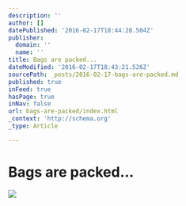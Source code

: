 ```yaml
---
description: ''
author: []
datePublished: '2016-02-17T18:44:28.504Z'
publisher:
  domain: ''
  name: ''
title: Bags are packed...
dateModified: '2016-02-17T18:43:21.526Z'
sourcePath: _posts/2016-02-17-bags-are-packed.md
published: true
inFeed: true
hasPage: true
inNav: false
url: bags-are-packed/index.html
_context: 'http://schema.org'
_type: Article

---
```

# Bags are packed...
![](https://the-grid-user-content.s3-us-west-2.amazonaws.com/87016196-491c-4d4c-88b4-b1e93e25b757.png)